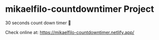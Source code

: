 # mikaelfilo-countdowntimer Project

30 seconds count down timer 🏁

Check online at: https://mikaelfilo-countdowntimer.netlify.app/
